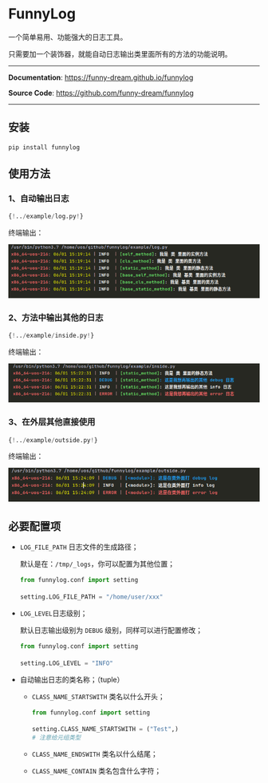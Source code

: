 # FunnyLog

一个简单易用、功能强大的日志工具。

只需要加一个装饰器，就能自动日志输出类里面所有的方法的功能说明。

---

**Documentation**: <a href="https://funny-dream.github.io/funnylog" target="_blank">https://funny-dream.github.io/funnylog</a>

**Source Code**: <a href="https://github.com/funny-dream/funnylog" target="_blank">https://github.com/funny-dream/funnylog</a>

---

## 安装

```console
pip install funnylog
```

## 使用方法

### 1、自动输出日志

```python
{!../example/log.py!}
```

终端输出：

![](./img/log.png)

### 2、方法中输出其他的日志

```python
{!../example/inside.py!}
```

终端输出：

![](./img/inside.png)

### 3、在外层其他直接使用

```python
{!../example/outside.py!}
```

终端输出：

![](./img/outside.png)



## 必要配置项

- `LOG_FILE_PATH` 日志文件的生成路径；

  默认是在：`/tmp/_logs`，你可以配置为其他位置；

  ```python
  from funnylog.conf import setting
  
  setting.LOG_FILE_PATH = "/home/user/xxx"
  ```

- `LOG_LEVEL`日志级别；

  默认日志输出级别为 `DEBUG` 级别，同样可以进行配置修改；

  ```python
  from funnylog.conf import setting
  
  setting.LOG_LEVEL = "INFO"
  ```

- 自动输出日志的类名称；（tuple）

  - `CLASS_NAME_STARTSWITH` 类名以什么开头；

    ```python
    from funnylog.conf import setting
    
    setting.CLASS_NAME_STARTSWITH = ("Test",) 
    # 注意给元组类型
    ```

  - `CLASS_NAME_ENDSWITH` 类名以什么结尾；

  - `CLASS_NAME_CONTAIN` 类名包含什么字符；